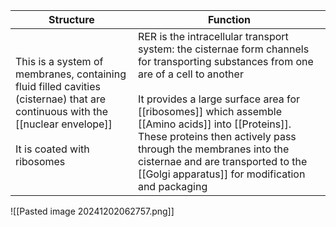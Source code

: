 
| Structure                                                                                                                                                        | Function                                                                                                                                                                                                                                                                                                                                                                                                  |
| ---------------------------------------------------------------------------------------------------------------------------------------------------------------- | --------------------------------------------------------------------------------------------------------------------------------------------------------------------------------------------------------------------------------------------------------------------------------------------------------------------------------------------------------------------------------------------------------- |
| This is a system of membranes, containing fluid filled cavities (cisternae) that are continuous with the [[nuclear envelope]]<br><br>It is coated with ribosomes | RER is the intracellular transport system: the cisternae form channels for transporting substances from one are of a cell to another<br><br>It provides a large surface area for [[ribosomes]] which assemble [[Amino acids]] into [[Proteins]]. These proteins then actively pass through the membranes into the cisternae and are transported to the [[Golgi apparatus]] for modification and packaging |
![[Pasted image 20241202062757.png]]